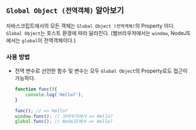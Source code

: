 
## `Global Object (전역객체)` 알아보기

자바스크립트에서의 모든 객체는 `Global Object (전역객체)`의 Property 이다. `Global Object`는 호스트 환경에 따라 달라진다. (웹브라우저에서는 `window`, NodeJS에서는 `global`이 전역객체이다.)

### 사용 방법

- 전역 변수로 선언한 함수 및 변수는 모두 `Global Object`의 Property로도 접근이 가능하다.

    ```js
    function func(){
        console.log('Hello?');    
    }

    func(); // => Hello?
    window.func(); // 브라우저에서 => Hello?
    global.func(); // NodeJS에서 => Hello?
    ```
